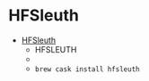 # HFSleuth
- [HFSleuth](http://newosxbook.com/tools/hfsleuth.html)
  -  HFSLEUTH
  - 
  - `brew cask install hfsleuth`
